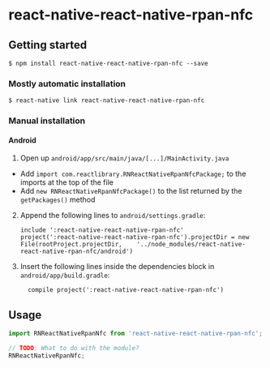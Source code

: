 
# react-native-react-native-rpan-nfc

## Getting started

`$ npm install react-native-react-native-rpan-nfc --save`

### Mostly automatic installation

`$ react-native link react-native-react-native-rpan-nfc`

### Manual installation


#### Android

1. Open up `android/app/src/main/java/[...]/MainActivity.java`
  - Add `import com.reactlibrary.RNReactNativeRpanNfcPackage;` to the imports at the top of the file
  - Add `new RNReactNativeRpanNfcPackage()` to the list returned by the `getPackages()` method
2. Append the following lines to `android/settings.gradle`:
  	```
  	include ':react-native-react-native-rpan-nfc'
  	project(':react-native-react-native-rpan-nfc').projectDir = new File(rootProject.projectDir, 	'../node_modules/react-native-react-native-rpan-nfc/android')
  	```
3. Insert the following lines inside the dependencies block in `android/app/build.gradle`:
  	```
      compile project(':react-native-react-native-rpan-nfc')
  	```


## Usage
```javascript
import RNReactNativeRpanNfc from 'react-native-react-native-rpan-nfc';

// TODO: What to do with the module?
RNReactNativeRpanNfc;
```
  